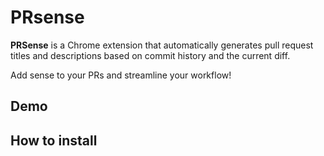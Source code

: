 # PRsense

**PRSense** is a Chrome extension that automatically generates pull request titles and descriptions based on commit history and the current diff.


Add sense to your PRs and streamline your workflow!

## Demo 
<!-- TBD -->

## How to install 
<!-- TBD -->
